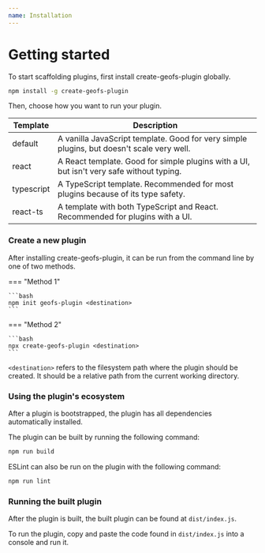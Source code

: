 ```yaml
---
name: Installation
---
```


# Getting started

To start scaffolding plugins, first install create-geofs-plugin globally.

```bash
npm install -g create-geofs-plugin
```

Then, choose how you want to run your plugin.

| Template   | Description                                                                               |
| ---------- | ----------------------------------------------------------------------------------------- |
| default    | A vanilla JavaScript template. Good for very simple plugins, but doesn't scale very well. |
| react      | A React template. Good for simple plugins with a UI, but isn't very safe without typing.  |
| typescript | A TypeScript template. Recommended for most plugins because of its type safety.           |
| react-ts   | A template with both TypeScript and React. Recommended for plugins with a UI.             |

### Create a new plugin

After installing create-geofs-plugin, it can be run from the command line by one of two methods.

<!-- reviewers, is there a way to get better syntax highlighting with the shell commands -->

=== "Method 1"

    ```bash
    npm init geofs-plugin <destination>
    ```

=== "Method 2"

    ```bash
    npx create-geofs-plugin <destination>
    ```

`<destination>` refers to the filesystem path where the plugin should be created.
It should be a relative path from the current working directory.

### Using the plugin's ecosystem

After a plugin is bootstrapped, the plugin has all dependencies automatically installed.

The plugin can be built by running the following command:

```bash
npm run build
```

ESLint can also be run on the plugin with the following command:

```bash
npm run lint
```

### Running the built plugin

After the plugin is built, the built plugin can be found at `dist/index.js`.

To run the plugin, copy and paste the code found in `dist/index.js` into a console and run it.
